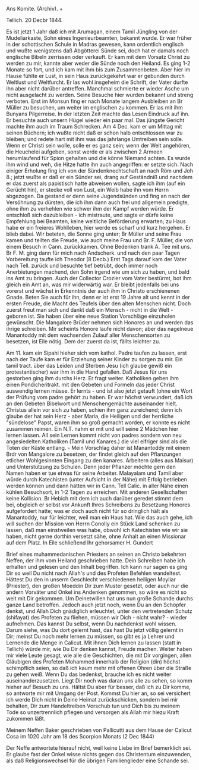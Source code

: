 Ans Komite. (Archiv). +

 Tellich. 20 Decbr 1844.

Es ist jetzt 1 Jahr daß ich mit Arumagan, einem Tamil Jüngling von der Mudeliarkaste, Sohn eines Ingenieurbeamten, bekannt wurde. Er war früher in der schottischen Schule in Madras gewesen, kann ordentlich englisch und wußte wenigstens daß Abgötterei Sünde sei, doch hat er damals noch englische Bibeln zerrissen oder verkauft. Er kam mit dem Vorsatz Christ zu werden zu mir, kannte aber weder die Sünde noch den Heiland. Es ging 1-2 Monate so fort, und ich kam mit ihm bis zum Zusammenbeten. Aber hier im Hause fühlte er Lust, in sein Haus zurückgekehrt war er gebunden durch Weltlust und Weltfurcht. Er las wohl insgeheim die Schrift, der Vater durfte ihn aber nicht darüber antreffen. Manchmal schmierte er wieder Asche um nicht ausgelacht zu werden. Seine Besuche hier wurden bekannt und streng verboten. Erst im Monsun fing er nach Monate langem Ausbleiben an Br Müller zu besuchen, um weiter im englischen zu kommen. Er las mit ihm Bunyans Pilgerreise. In der letzten Zeit machte das Lesen Eindruck auf ihn. Er besuchte auch unsern Hügel wieder ein paar mal. Das jüngste Gericht machte ihm auch im Traum Schrecken. Am 4 Dec. kam er um Mittag mit seinen Büchern; ich wußte nicht daß er schon halb entschlossen war zu bleiben; und redete hart mit ihm was das jahrlange Umtreiben sein solle. Wenn er Christi sein wolle, solle er es ganz sein; wenn der Welt angehören, die Heuchelei aufgeben, sonst werde er als zwischen 2 Armeen herumlaufend für Spion gehalten und die könne Niemand achten. Es wurde ihm wind und weh, die Hitze hatte ihn auch angegriffen: er setzte sich. Nach einiger Erholung fing ich von der Sündenknechtschaft an nach Röm und Joh 8.; jetzt wußte er daß er ein Sünder sei, drang auf Geständniß und nachdem er das zuerst als papistisch hatte abweisen wollen, sagte ich ihm (auf ein Gerücht hin), er stecke voll von Lust, ein Weib habe ihn vom Herrn abgezogen. Da gestand er denn seine Jugendsünden und fing an nach der Versöhnung zu dürsten, die ich ihm dann auch frei und allgemein predigte, ohne ihm zu verhehlen wie schwer ihm der Kampf werden würde. Er entschloß sich dazubleiben - ich mistraute, und sagte er dürfe keine Empfehlung bei Beamten, keine weltliche Beförderung erwarten; zu Haus habe er ein freieres Wohlleben, hier werde es scharf und kurz hergehen. Er blieb dabei. Wir beteten, die Sonne ging unter; Br Müller und seine Frau kamen und teilten die Freude, wie auch meine Frau und Br. F. Müller, die von einem Besuch in Cann. zurückkamen. Ohne Bedenken trank A. Tee mit uns. Br F. M. ging dann für mich nach Andscherk. und nach den paar Tagen Vorbereitung taufte ich Theodor (8 Decb.) Erst Tags darauf kam der Vater nach Tell. zurück und besuchte tief betrübt, doch immer noch Anerbietungen machend, den Sohn irgend wie um sich zu haben, und bald ins Amt zu bringen. Auch der Collector Crozier vom Vater bestürmt, bot ihm gleich ein Amt an, was mir widerwärtig war. Er bleibt jedenfalls bei uns vorerst und wächst in Erkenntnis der auch ihm in Christo erschienenen Gnade. Beten Sie auch für ihn, denn er ist erst 19 Jahre alt und kennt in der ersten Freude, die Macht des Teufels über den alten Menschen nicht. Doch zuerst freut man sich und dankt daß ein Mensch - nicht in die Welt - geboren ist. 
Sie haben über eine neue Station Vorschläge einzuholen gewünscht. Die Mangalore Brüder nehmen sich Honores an und werden das ihrige schreiben. Mir scheints Honore laufe nicht davon; aber das nagelneue Manantoddy mit dem wachsenden Zulauf aller Menschensorten zu besetzen, ist Eile nötig. Dem der zuerst da ist, fällts leichter zu.

Am 11. kam ein Sipahi hieher sich vom kathol. Padre taufen zu lassen, erst nach der Taufe kam er für Erziehung seiner Kinder zu sorgen zu mir. Ein tamil tract. über das Leiden und Sterben Jesu (ich glaube gewiß ein protestantischer) war ihm in die Hand gefallen. Daß Jesus für uns gestorben ging ihm durchs Herz. Er fragt weiter. Katholiken geben ihm einen Pondicheritrakt. mit den Gebeten und Formeln das jeder Christ auswendig lernen müsse. Er lernts - und ist also jetzt getauft (ohne ein Wort der Prüfung vom padre gehört zu haben. Er war höchst verwundert, daß ich an den Gebeten Bibelwort und Menschengemächte auseinander hielt. Christus allein vor sich zu haben, schien ihm ganz zureichend; denn ich glaube der hat sein Herz - aber Maria, die Heiligen und der herrliche "sündelose" Papst, waren ihm so groß gemacht worden, er konnte es nicht zusammen reimen. Ein N.T. nahm er mit und will seine 2 Mädchen hier lernen lassen. All sein Lernen kommt nicht von padres sondern von neu angesiedelten Katholiken (Tamil und Kanares.) die viel eifriger sind als die Toten der Küste entlang. - Mein Vorschlag daher ist Manantoddy mit einem Brdr von Mangalore zu besetzen, der findet gleich auf den Pflanzungen etlicher Wohlgesinnten Eingang zu den kanares. Arbeitern (alles aus Maisur) und Unterstützung zu Schulen. Denn jeder Pflanzer möchte gern den Namen haben er tue etwas für seine Arbeiter. Malayalam und Tamil aber würde durch Katechisten (unter Aufsicht in der Nähe) mit Erfolg betrieben werden können und dann hätten wir in Cann. Tell Calic. in aller Nähe einen kühlen Besuchsort, in 1-2 Tagen zu erreichen. Mit anderen Gesellschaften keine Kollision. Br Hebich mit dem ich auch darüber geredet stimmt dem bei, obgleich er selbst vor Ankunft Ihres Schreibens zu Besetzung Honores aufgefordert hatte; was er doch auch nicht für so dringlich hält als Manantoddy, nur für leichter, weil man ein Haus hat. Wie das auch gehe, ich will suchen der Mission von Herrn Conolly ein Stück Land schenken zu lassen, daß man einstweilen was habe, obwohl ich Katechisten wie wir sie haben, nicht gerne dorthin versetzt sähe, ohne Anhalt an einen Missionar auf dem Platz.
 In Eile schließend Ihr gehorsamer
 H. Gundert



Brief eines muhammedanischen Priesters an seinen an Christo bekehrten Neffen, der ihm vom Heiland geschrieben hatte. Dein Schreiben habe ich erhalten und gelesen und den Inhalt begriffen. Ich kann nur sagen es ging Dir so weil Du nicht nach Allah's und des Profeten Befehlen wandeltest. Hättest Du den in unserm Geschlecht verschiedenen heiligen Moyliar (Priester), den großen Moeddin Dir zum Muster gesetzt, oder auch nur die andern Vorväter und Onkel ins Andenken genommen, so wäre es nicht so weit mit Dir gekommen. Um Deinetwillen hat uns nun große Schande durchs ganze Land betroffen. Jedoch auch jetzt noch, wenn Du an den Schöpfer denkst, und Allah Dich gnädiglich erleuchtet, unter den vertretenden Schutz (shifayat) des Profeten zu fliehen, müssen wir Dich - nicht wahr? - wieder aufnehmen. Das kannst Du selbst, wenn Du nachdenkst wohl wissen. Darum siehe, was Du dort gelernt hast, das hast Du jetzt völlig gelernt in Dir; meinst Du noch mehr lernen zu müssen, so gibt es ja Lehrer und Lernende die Menge in Calicut. Mit ihnen Dich lernen zu lassen (statt in Tellich) würde mir, wie Du Dir denken kannst, Freude machen. Weiter haben mir viele Leute gesagt, wie alle die Geschichten, die mit Dir vorgingen, allen Gläubigen des Profeten Mohammed innerhalb der Religion (din) höchst schimpflich seien, so daß ich kaum mehr mit offenen Ohren über die Straße zu gehen weiß. Wenn Du das bedenkst, brauche ich es nicht weiter auseinanderzusetzen. Liegt Dir noch was daran uns alle zu sehen, so komm hieher auf Besuch zu uns. Hältst Du aber für besser, daß ich zu Dir komme, so antworte mir mit Umgang der Post. Kommst Du hier an, so sei versichert ich werde Dich nicht in Deine Heimat zurückschicken, sondern bei mir behalten, Dir zum Handeltreiben Vorschub tun und Dich bis zu meinem Tode so unzertrennlich pflegen und versorgen als Allah mir hiezu Kraft zukommen läßt.

Meinem Neffen Baker geschrieben von Pallicutti aus dem Hause der Calicut Cosa im 1020 Jahr am 18 des Scorpion Monats (2 Dec 1844)

Der Neffe antwortete hierauf nicht, weil keine Liebe im Brief bemerklich sei. Er glaube fast der Onkel wisse nichts gegen das Christentum einzuwenden, als daß Religionswechsel für die übrigen Familienglieder eine Schande sei.

